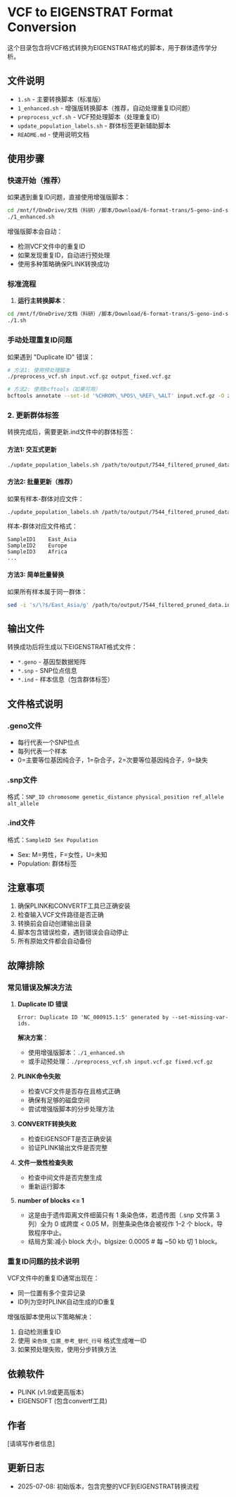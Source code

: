# VCF to EIGENSTRAT Format Conversion

这个目录包含将VCF格式转换为EIGENSTRAT格式的脚本，用于群体遗传学分析。

## 文件说明

- `1.sh` - 主要转换脚本（标准版）
- `1_enhanced.sh` - 增强版转换脚本（推荐，自动处理重复ID问题）
- `preprocess_vcf.sh` - VCF预处理脚本（处理重复ID）
- `update_population_labels.sh` - 群体标签更新辅助脚本
- `README.md` - 使用说明文档

## 使用步骤

### 快速开始（推荐）

如果遇到重复ID问题，直接使用增强版脚本：

```bash
cd /mnt/f/OneDrive/文档（科研）/脚本/Download/6-format-trans/5-geno-ind-snp/script
./1_enhanced.sh
```

增强版脚本会自动：
- 检测VCF文件中的重复ID
- 如果发现重复ID，自动进行预处理
- 使用多种策略确保PLINK转换成功

### 标准流程

1. **运行主转换脚本**：

```bash
cd /mnt/f/OneDrive/文档（科研）/脚本/Download/6-format-trans/5-geno-ind-snp/script
./1.sh
```

### 手动处理重复ID问题

如果遇到 "Duplicate ID" 错误：

```bash
# 方法1: 使用预处理脚本
./preprocess_vcf.sh input.vcf.gz output_fixed.vcf.gz

# 方法2: 使用bcftools（如果可用）
bcftools annotate --set-id '%CHROM\_%POS\_%REF\_%ALT' input.vcf.gz -O z -o output_fixed.vcf.gz
```

### 2. 更新群体标签

转换完成后，需要更新.ind文件中的群体标签：

#### 方法1: 交互式更新
```bash
./update_population_labels.sh /path/to/output/7544_filtered_pruned_data.ind
```

#### 方法2: 批量更新（推荐）
如果有样本-群体对应文件：
```bash
./update_population_labels.sh /path/to/output/7544_filtered_pruned_data.ind sample_population_map.txt
```

样本-群体对应文件格式：
```
SampleID1    East_Asia
SampleID2    Europe
SampleID3    Africa
...
```

#### 方法3: 简单批量替换
如果所有样本属于同一群体：
```bash
sed -i 's/\?$/East_Asia/g' /path/to/output/7544_filtered_pruned_data.ind
```

## 输出文件

转换成功后将生成以下EIGENSTRAT格式文件：

- `*.geno` - 基因型数据矩阵
- `*.snp` - SNP位点信息
- `*.ind` - 样本信息（包含群体标签）

## 文件格式说明

### .geno文件
- 每行代表一个SNP位点
- 每列代表一个样本
- 0=主要等位基因纯合子，1=杂合子，2=次要等位基因纯合子，9=缺失

### .snp文件
格式：`SNP_ID chromosome genetic_distance physical_position ref_allele alt_allele`

### .ind文件
格式：`SampleID Sex Population`
- Sex: M=男性，F=女性，U=未知
- Population: 群体标签

## 注意事项

1. 确保PLINK和CONVERTF工具已正确安装
2. 检查输入VCF文件路径是否正确
3. 转换前会自动创建输出目录
4. 脚本包含错误检查，遇到错误会自动停止
5. 所有原始文件都会自动备份

## 故障排除

### 常见错误及解决方法

1. **Duplicate ID 错误**
   ```
   Error: Duplicate ID 'NC_000915.1:5' generated by --set-missing-var-ids.
   ```
   
   **解决方案**：
   - 使用增强版脚本：`./1_enhanced.sh`
   - 或手动预处理：`./preprocess_vcf.sh input.vcf.gz fixed.vcf.gz`

2. **PLINK命令失败**
   - 检查VCF文件是否存在且格式正确
   - 确保有足够的磁盘空间
   - 尝试增强版脚本的分步处理方法

3. **CONVERTF转换失败**
   - 检查EIGENSOFT是否正确安装
   - 验证PLINK输出文件是否完整

4. **文件一致性检查失败**
   - 检查中间文件是否完整生成
   - 重新运行脚本
5. **number of blocks <= 1**
   - 这是由于遗传距离文件细菌只有 1 条染色体，若遗传图（.snp 文件第 3 列）全为 0 或跨度 < 0.05 M，则整条染色体会被视作 1–2 个 block，导致程序中止。
   - 结局方案:减小 block 大小，blgsize:      0.0005   # 每 ~50 kb 切 1 block。

### 重复ID问题的技术说明

VCF文件中的重复ID通常出现在：
- 同一位置有多个变异记录
- ID列为空时PLINK自动生成的ID重复

增强版脚本使用以下策略解决：
1. 自动检测重复ID
2. 使用 `染色体_位置_参考_替代_行号` 格式生成唯一ID
3. 如果预处理失败，使用分步转换方法

## 依赖软件

- PLINK (v1.9或更高版本)
- EIGENSOFT (包含convertf工具)

## 作者

[请填写作者信息]

## 更新日志

- 2025-07-08: 初始版本，包含完整的VCF到EIGENSTRAT转换流程
